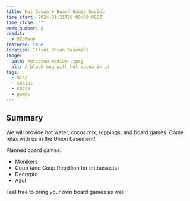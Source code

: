 ```yaml
---
title: Hot Cocoa + Board Games Social
time_start: 2024-01-21T20:00:00.000Z
time_close: ""
week_number: 0
credit:
  - SIGPwny
featured: true
location: Illini Union Basement
image:
  path: hotcocoa-medium-.jpeg
  alt: A black mug with hot cocoa in it
tags:
  - misc
  - social
  - cocoa
  - games
---
```

## Summary

We will provide hot water, cocoa mix, toppings, and board games. Come relax with us in the Union basement!

Planned board games:

* Monikers
* Coup (and Coup Rebellion for enthusiasts)
* Decrypto
* Azul

Feel free to bring your own board games as well!